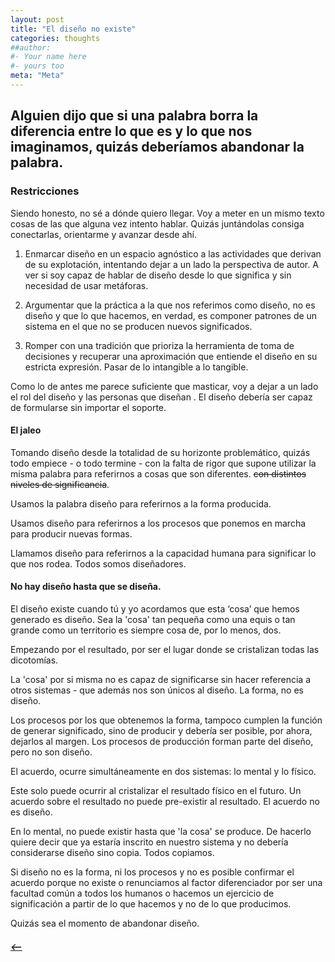 ```yaml
---
layout: post
title: "El diseño no existe"
categories: thoughts
##author:
#- Your name here
#- yours too
meta: "Meta"
---
```


## Alguien dijo que si una palabra borra la diferencia entre lo que es y lo que nos imaginamos, quizás deberíamos abandonar la palabra.

### Restricciones
Siendo honesto, no sé a dónde quiero llegar. Voy a meter en un mismo texto cosas de las que alguna vez intento hablar. Quizás juntándolas consiga conectarlas, orientarme y avanzar desde ahí.

1. Enmarcar diseño en un espacio agnóstico a las actividades que derivan de su explotación, intentando dejar a un lado la perspectiva de autor. A ver si soy capaz de hablar de diseño desde lo que significa y sin necesidad de usar metáforas.

2. Argumentar que la práctica a la que nos referimos como diseño, no es diseño y que lo que hacemos, en verdad, es componer patrones de un sistema en el que no se producen nuevos significados.

3. Romper con una tradición que prioriza la herramienta de toma de decisiones y recuperar una aproximación que entiende el diseño en su estricta expresión. Pasar de lo intangible a lo tangible.  

Como lo de antes me parece suficiente que masticar, voy a dejar a un lado el rol del diseño y las personas que diseñan . El diseño debería ser capaz de formularse sin importar el soporte.

#### El jaleo
Tomando diseño desde la totalidad de su horizonte problemático, quizás todo empiece - o todo termine - con la falta de rigor que supone utilizar la misma palabra para referirnos a cosas que son diferentes. ~~con distintos niveles de significancia~~.

Usamos la palabra diseño para referirnos a la forma producida.

Usamos diseño para referirnos a los procesos que ponemos en marcha para producir nuevas formas.

Llamamos diseño para referirnos a la capacidad humana para significar lo que nos rodea. Todos somos diseñadores.

#### No hay diseño hasta que se diseña.
El diseño existe cuando tú y yo acordamos que esta ‘cosa’ que hemos generado es diseño. Sea la 'cosa' tan pequeña como una equis o tan grande como un territorio es siempre cosa de, por lo menos, dos.

Empezando por el resultado, por ser el lugar donde se cristalizan todas las dicotomías.

La 'cosa' por si misma no es capaz de significarse sin hacer referencia a otros sistemas - que además nos son únicos al diseño. La forma, no es diseño.

Los procesos por los que obtenemos la forma, tampoco cumplen la función de generar significado, sino de producir y debería ser posible, por ahora, dejarlos al margen. Los procesos de producción forman parte del diseño, pero no son diseño.

El acuerdo, ocurre simultáneamente en dos sistemas: lo mental y lo físico.

Este solo puede ocurrir al cristalizar el resultado físico en el futuro. Un acuerdo sobre el resultado no puede pre-existir al resultado. El acuerdo no es diseño.

En lo mental, no puede existir hasta que 'la cosa' se produce. De hacerlo quiere decir que ya estaría inscrito en nuestro sistema y no debería considerarse diseño sino copia. Todos copiamos.

Si diseño no es la forma, ni los procesos y no es posible confirmar el acuerdo porque no existe o renunciamos al factor diferenciador por ser una facultad común a todos los humanos o hacemos un ejercicio de significación a partir de lo que hacemos y no de lo que producimos.

Quizás sea el momento de abandonar diseño.



##### [⟵](/../../incomplete/index.html)
